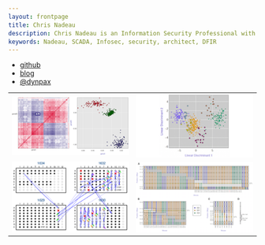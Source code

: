 ```yaml
---
layout: frontpage
title: Chris Nadeau
description: Chris Nadeau is an Information Security Professional with focusses on Cyber Incident Response, Security Architecture, and SCADA/ICS security
keywords: Nadeau, SCADA, Infosec, security, architect, DFIR
---
```


<div class="navbar">
  <div class="navbar-inner">
      <ul class="nav">
          <li><a href="https://github.com/dynamicparallax">github</a></li>
          <li><a href="https://dynamicparallax.wordpress.com/">blog</a></li>
          <li><a href="https://twitter.com/dynpax">@dynpax</a></li>
      </ul>
  </div>
</div>

<table class="wide">
<tr>
  <td class="left">
    <a href="pages/publpics/iplotCorr.html">
        <img src="assets/publpics/iplotCorr.png" alt="R/qtlcharts example" title="Incident Response"/>
    </a>
  </td>
  <td class="right">
    <a href="pages/publpics/tian2016_fig4.html">
        <img src="assets/publpics/tian2016_fig4.png" alt="Tian et
        al. (2016) Fig 4" title="Malware"/>
    </a>
  </td>
</tr>
<tr>
  <td class="left">
    <a href="pages/publpics/samplemixups_fig7.html">
        <img src="assets/publpics/samplemixups_fig7.png" alt="Broman et al. (2013) Fig 7" title="OSINT"/>
    </a>
  </td>
  <td class="right">
    <a href="pages/publpics/isletc6_fig4.html">
        <img src="assets/publpics/isletc6_fig4.png" alt="Tian et al. (2015) Fig 4" title="Pen Testing"/>
    </a>
  </td>
</tr>
</table>


